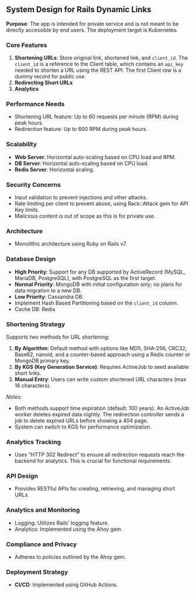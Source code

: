 ## System Design for Rails Dynamic Links

**Purpose**: The app is intended for private service and is not meant to be directly accessible by end users. The deployment target is Kubernetes.

### Core Features

1. **Shortening URLs**: Store original link, shortened link, and `client_id`. The `client_id` is a reference to the Client table, which contains an `api_key` needed to shorten a URL using the REST API. The first Client row is a dummy record for public use.
2. **Redirecting Short URLs**
3. **Analytics**

### Performance Needs

- Shortening URL feature: Up to 60 requests per minute (RPM) during peak hours.
- Redirection feature: Up to 600 RPM during peak hours.

### Scalability

- **Web Server**: Horizontal auto-scaling based on CPU load and RPM.
- **DB Server**: Horizontal auto-scaling based on CPU load.
- **Redis Server**: Horizontal scaling.

### Security Concerns

- Input validation to prevent injections and other attacks.
- Rate limiting per client to prevent abuse, using Rack::Attack gem for API Key limits.
- Malicious content is out of scope as this is for private use.

### Architecture

- Monolithic architecture using Ruby on Rails v7.

### Database Design

- **High Priority**: Support for any DB supported by ActiveRecord (MySQL, MariaDB, PostgreSQL), with PostgreSQL as the first target.
- **Normal Priority**: MongoDB with initial configuration only; no plans for data migration to a new DB.
- **Low Priority**: Cassandra DB.
- Implement Hash Based Partitioning based on the `client_id` column.
- Cache DB: Redis

### Shortening Strategy

Supports two methods for URL shortening:
1. **By Algorithm**: Default method with options like MD5, SHA-256, CRC32, Base62, nanoid, and a counter-based approach using a Redis counter or MongoDB primary key.
2. **By KGS (Key Generation Service)**: Requires ActiveJob to seed available short links.
3. **Manual Entry**: Users can write custom shortened URL characters (max 16 characters).

_Notes_:
- Both methods support time expiration (default: 100 years). An ActiveJob worker deletes expired data nightly. The redirection controller sends a job to delete expired URLs before showing a 404 page.
- System can switch to KGS for performance optimization.

### Analytics Tracking

- Uses "HTTP 302 Redirect" to ensure all redirection requests reach the backend for analytics. This is crucial for functional requirements.

### API Design

- Provides RESTful APIs for creating, retrieving, and managing short URLs.

### Analytics and Monitoring

- Logging: Utilizes Rails' logging feature.
- Analytics: Implemented using the Ahoy gem.

### Compliance and Privacy

- Adheres to policies outlined by the Ahoy gem.

### Deployment Strategy

- **CI/CD**: Implemented using GitHub Actions.
